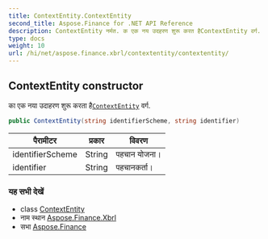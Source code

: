 ```yaml
---
title: ContextEntity.ContextEntity
second_title: Aspose.Finance for .NET API Reference
description: ContextEntity नर्मत. क एक नय उदहरण शुरू करत हैContextEntity वर्ग.
type: docs
weight: 10
url: /hi/net/aspose.finance.xbrl/contextentity/contextentity/
---
```

## ContextEntity constructor

का एक नया उदाहरण शुरू करता है[`ContextEntity`](../) वर्ग.

```csharp
public ContextEntity(string identifierScheme, string identifier)
```

| पैरामीटर | प्रकार | विवरण |
| --- | --- | --- |
| identifierScheme | String | पहचान योजना। |
| identifier | String | पहचानकर्ता। |

### यह सभी देखें

* class [ContextEntity](../)
* नाम स्थान [Aspose.Finance.Xbrl](../../contextentity/)
* सभा [Aspose.Finance](../../../)


